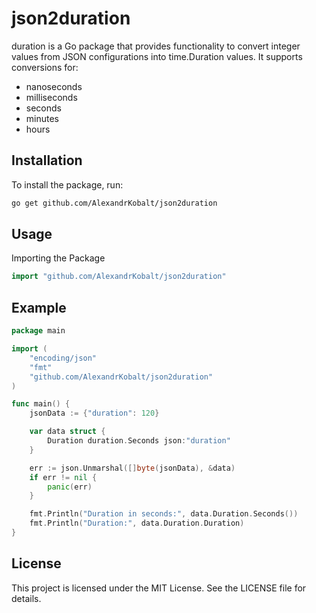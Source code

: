 # json2duration

duration is a Go package that provides functionality to convert integer values from JSON configurations into time.Duration values.
It supports conversions for:

- nanoseconds
- milliseconds
- seconds
- minutes
- hours

## Installation

To install the package, run:

```sh
go get github.com/AlexandrKobalt/json2duration
```

## Usage

Importing the Package

```go
import "github.com/AlexandrKobalt/json2duration"
```

## Example

```go
package main

import (
    "encoding/json"
    "fmt"
    "github.com/AlexandrKobalt/json2duration"
)

func main() {
    jsonData := {"duration": 120}

    var data struct {
        Duration duration.Seconds json:"duration"
    }

    err := json.Unmarshal([]byte(jsonData), &data)
    if err != nil {
        panic(err)
    }

    fmt.Println("Duration in seconds:", data.Duration.Seconds())
    fmt.Println("Duration:", data.Duration.Duration)
}
```

## License

This project is licensed under the MIT License. See the LICENSE file for details.
